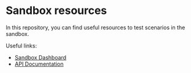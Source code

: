 # Sandbox resources

In this repository, you can find useful resources to test scenarios in the sandbox.

Useful links:
- [Sandbox Dashboard](https://sandbox.app.getdefacto.com)
- [API Documentation](https://developers.getdefacto.com)

